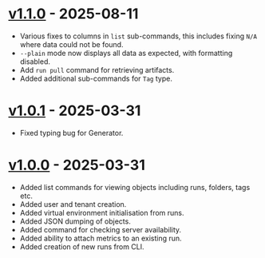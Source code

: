 # [v1.1.0](https://github.com/simvue-io/simvue-cli/releases/tag/v1.0.1) - 2025-08-11

- Various fixes to columns in `list` sub-commands, this includes fixing `N/A` where data could not be found.
- `--plain` mode now displays all data as expected, with formatting disabled.
- Add `run pull` command for retrieving artifacts.
- Added additional sub-commands for `Tag` type.

# [v1.0.1](https://github.com/simvue-io/simvue-cli/releases/tag/v1.0.1) - 2025-03-31

- Fixed typing bug for Generator.

# [v1.0.0](https://github.com/simvue-io/simvue-cli/releases/tag/v1.0.0) - 2025-03-31

- Added list commands for viewing objects including runs, folders, tags etc.
- Added user and tenant creation.
- Added virtual environment initialisation from runs.
- Added JSON dumping of objects.
- Added command for checking server availability.
- Added ability to attach metrics to an existing run.
- Added creation of new runs from CLI.
